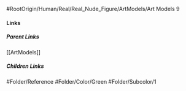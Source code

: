 #RootOrigin/Human/Real/Real_Nude_Figure/ArtModels/Art Models 9
#### Links
##### Parent Links
[[ArtModels]]
##### Children Links
#Folder/Reference
#Folder/Color/Green
#Folder/Subcolor/1
